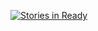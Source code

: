 [![Stories in Ready](https://badge.waffle.io/Drew242/traffic-spy-skeleton.png?label=ready&title=Ready)](http://waffle.io/Drew242/traffic-spy-skeleton)
